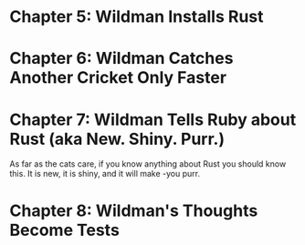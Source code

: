 # Chapter 5: Wildman Installs Rust
# Chapter 6: Wildman Catches Another Cricket Only Faster
# Chapter 7: Wildman Tells Ruby about Rust (aka New. Shiny. Purr.)

As far as the cats care, if you know anything about Rust you should know this. It is new, it is shiny, and it will make -you purr.

# Chapter 8: Wildman's Thoughts Become Tests
